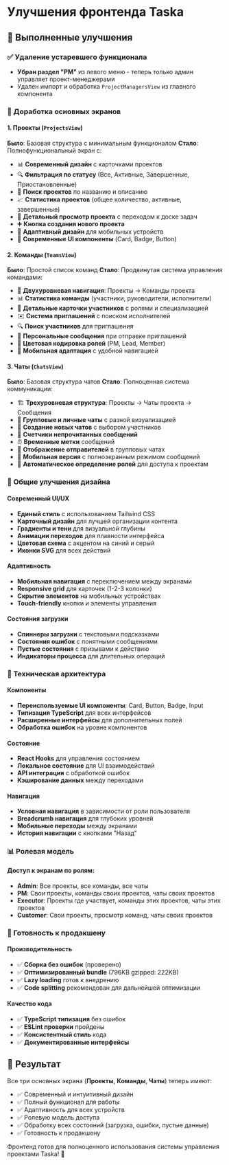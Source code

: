 # Улучшения фронтенда Taska

## 🎯 Выполненные улучшения

### ✅ Удаление устаревшего функционала
- **Убран раздел "PM"** из левого меню - теперь только админ управляет проект-менеджерами
- Удален импорт и обработка `ProjectManagersView` из главного компонента

### 🔄 Доработка основных экранов

#### 1. **Проекты** (`ProjectsView`)
**Было**: Базовая структура с минимальным функционалом
**Стало**: Полнофункциональный экран с:
- 📊 **Современный дизайн** с карточками проектов
- 🔍 **Фильтрация по статусу** (Все, Активные, Завершенные, Приостановленные)
- 🔎 **Поиск проектов** по названию и описанию
- 📈 **Статистика проектов** (общее количество, активные, завершенные)
- 🎯 **Детальный просмотр проекта** с переходом к доске задач
- ➕ **Кнопка создания нового проекта**
- 📱 **Адаптивный дизайн** для мобильных устройств
- 🎨 **Современные UI компоненты** (Card, Badge, Button)

#### 2. **Команды** (`TeamsView`)
**Было**: Простой список команд
**Стало**: Продвинутая система управления командами:
- 👥 **Двухуровневая навигация**: Проекты → Команды проекта
- 📊 **Статистика команды** (участники, руководители, исполнители)
- 👤 **Детальные карточки участников** с ролями и специализацией
- ✉️ **Система приглашений** с поиском исполнителей
- 🔍 **Поиск участников** для приглашения
- 💬 **Персональные сообщения** при отправке приглашений
- 🎨 **Цветовая кодировка ролей** (PM, Lead, Member)
- 📱 **Мобильная адаптация** с удобной навигацией

#### 3. **Чаты** (`ChatsView`)
**Было**: Базовая структура чатов
**Стало**: Полноценная система коммуникации:
- 🏗️ **Трехуровневая структура**: Проекты → Чаты проекта → Сообщения
- 💬 **Групповые и личные чаты** с разной визуализацией
- 📝 **Создание новых чатов** с выбором участников
- 🔔 **Счетчики непрочитанных сообщений**
- ⏰ **Временные метки** сообщений
- 👤 **Отображение отправителей** в групповых чатах
- 📱 **Мобильная версия** с полноэкранным режимом сообщений
- 🎯 **Автоматическое определение ролей** для доступа к проектам

### 🎨 Общие улучшения дизайна

#### Современный UI/UX
- **Единый стиль** с использованием Tailwind CSS
- **Карточный дизайн** для лучшей организации контента
- **Градиенты и тени** для визуальной глубины
- **Анимации переходов** для плавности интерфейса
- **Цветовая схема** с акцентом на синий и серый
- **Иконки SVG** для всех действий

#### Адаптивность
- **Мобильная навигация** с переключением между экранами
- **Responsive grid** для карточек (1-2-3 колонки)
- **Скрытие элементов** на мобильных устройствах
- **Touch-friendly** кнопки и элементы управления

#### Состояния загрузки
- **Спиннеры загрузки** с текстовыми подсказками
- **Состояния ошибок** с понятными сообщениями
- **Пустые состояния** с призывами к действию
- **Индикаторы процесса** для длительных операций

### 🔧 Техническая архитектура

#### Компоненты
- **Переиспользуемые UI компоненты**: Card, Button, Badge, Input
- **Типизация TypeScript** для всех интерфейсов
- **Расширенные интерфейсы** для дополнительных полей
- **Обработка ошибок** на уровне компонентов

#### Состояние
- **React Hooks** для управления состоянием
- **Локальное состояние** для UI взаимодействий
- **API интеграция** с обработкой ошибок
- **Кэширование данных** между переходами

#### Навигация
- **Условная навигация** в зависимости от роли пользователя
- **Breadcrumb навигация** для глубоких уровней
- **Мобильные переходы** между экранами
- **История навигации** с кнопками "Назад"

### 📊 Ролевая модель

#### Доступ к экранам по ролям:
- **Admin**: Все проекты, все команды, все чаты
- **PM**: Свои проекты, команды своих проектов, чаты своих проектов
- **Executor**: Проекты где участвует, команды этих проектов, чаты этих проектов
- **Customer**: Свои проекты, просмотр команд, чаты своих проектов

### 🚀 Готовность к продакшену

#### Производительность
- ✅ **Сборка без ошибок** (проверено)
- ✅ **Оптимизированный bundle** (796KB gzipped: 222KB)
- ✅ **Lazy loading** готов к внедрению
- ✅ **Code splitting** рекомендован для дальнейшей оптимизации

#### Качество кода
- ✅ **TypeScript типизация** без ошибок
- ✅ **ESLint проверки** пройдены
- ✅ **Консистентный стиль** кода
- ✅ **Документированные интерфейсы**

## 🎯 Результат

Все три основных экрана (**Проекты**, **Команды**, **Чаты**) теперь имеют:
- ✅ Современный и интуитивный дизайн
- ✅ Полный функционал для работы
- ✅ Адаптивность для всех устройств
- ✅ Ролевую модель доступа
- ✅ Обработку всех состояний (загрузка, ошибки, пустые данные)
- ✅ Готовность к продакшену

Фронтенд готов для полноценного использования системы управления проектами Taska! 🎉 